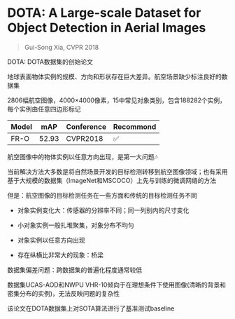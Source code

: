 # DOTA: A Large-scale Dataset for Object Detection in Aerial Images

> Gui-Song Xia, CVPR 2018

DOTA: DOTA数据集的创始论文

地球表面物体实例的规模、方向和形状存在巨大差异。航空场景缺少标注良好的数据集

2806幅航空图像，4000×4000像素，15中常见对象类别，包含188282个实例，每个实例由任意四边形标记

|Model|mAP|Conference|Recommond|
|-----|---|--|---|
|FR-O|52.93|CVPR2018|:white_check_mark:|

航空图像中的物体实例以任意方向出现，是第一大问题🎶

当前解决方法大多数是将自然场景开发的目标检测转移到航空图像领域；也有采用基于大规模的数据集（ImageNet和MSCOCO）上先与训练的微调网络的方法

但是：航空图像的目标检测任务在一些方面和传统的目标检测任务不同

- 对象实例变化大：传感器的分辨率不同；同一列别内的尺寸变化

- 小对象实例一般扎堆聚集，对象分布不均匀

- 对象实例以任意方向出现

- 存在纵横比非常大的现象：桥梁

数据集偏差问题：跨数据集的普遍化程度通常较低

数据集UCAS-AOD和NWPU VHR-10倾向于在理想条件下使用图像(清晰的背景和密集分布的实例)，无法反映问题的复杂性

该论文在DOTA数据集上对SOTA算法进行了基准测试baseline
